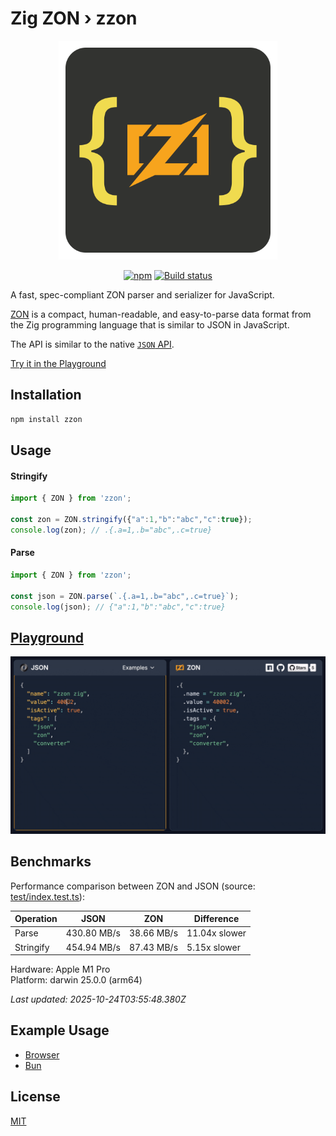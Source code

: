 # Zig ZON › zzon

<p align="center">
 <img alt="zzon logo" src="https://raw.githubusercontent.com/nurulhudaapon/zzon/refs/heads/main/asset/zzon.svg" width="350" />
</p>

<p align="center">
  <a href="https://www.npmjs.com/package/zzon"><img alt="npm" src="https://img.shields.io/npm/v/zzon.svg?style=flat-square" /></a>
  <a href="https://github.com/nurulhudaapon/zzon/actions/workflows/release.yml"><img alt="Build status" src="https://img.shields.io/github/actions/workflow/status/nurulhudaapon/zzon/release.yml?style=flat-square&branch=main" /></a>
</p>


A fast, spec-compliant ZON parser and serializer for JavaScript.


[ZON](https://github.com/ziglang/zig/pull/20271) is a compact, human-readable, and easy-to-parse data format from the Zig programming language that is similar to JSON in JavaScript.


The API is similar to the native [`JSON` API](https://developer.mozilla.org/en-US/docs/Web/JavaScript/Reference/Global_Objects/JSON).

[Try it in the Playground](https://zzon.nuhu.dev)

## Installation

```bash
npm install zzon
```

## Usage

#### Stringify

```ts id="stringify"
import { ZON } from 'zzon';

const zon = ZON.stringify({"a":1,"b":"abc","c":true});
console.log(zon); // .{.a=1,.b="abc",.c=true}
```

#### Parse

```ts id="parse"
import { ZON } from 'zzon';

const json = ZON.parse(`.{.a=1,.b="abc",.c=true}`);
console.log(json); // {"a":1,"b":"abc","c":true}
```

## [Playground](https://zzon.nuhu.dev)


![zzon playground demo](https://raw.githubusercontent.com/nurulhudaapon/zzon/refs/heads/main/asset/playground.gif)

## Benchmarks

Performance comparison between ZON and JSON (source: [test/index.test.ts](test/index.test.ts)):

| Operation | JSON | ZON | Difference |
|-----------|------|-----|------------|
| Parse | 430.80 MB/s | 38.66 MB/s | 11.04x slower |
| Stringify | 454.94 MB/s | 87.43 MB/s | 5.15x slower |

Hardware: Apple M1 Pro  
Platform: darwin 25.0.0 (arm64)

*Last updated: 2025-10-24T03:55:48.380Z*
## Example Usage

- [Browser](./example/browser)
- [Bun](./example/bun)

## License

[MIT](https://github.com/nurulhudaapon/zzon/blob/main/LICENSE)
